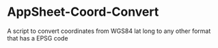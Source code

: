# AppSheet-Coord-Convert
A script to convert coordinates from WGS84 lat long to any other format that has a EPSG code
